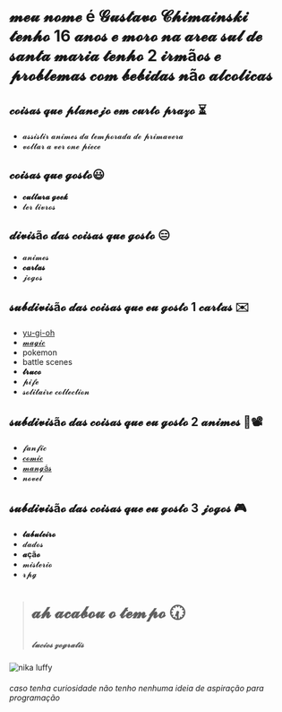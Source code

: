# 𝓶𝓮𝓾 𝓷𝓸𝓶𝓮 é 𝓖𝓾𝓼𝓽𝓪𝓿𝓸 𝓒𝓱𝓲𝓶𝓪𝓲𝓷𝓼𝓴𝓲 𝓽𝓮𝓷𝓱𝓸 16 𝓪𝓷𝓸𝓼 𝓮 𝓶𝓸𝓻𝓸 𝓷𝓪 𝓪𝓻𝓮𝓪 𝓼𝓾𝓵 𝓭𝓮 𝓼𝓪𝓷𝓽𝓪 𝓶𝓪𝓻𝓲𝓪 𝓽𝓮𝓷𝓱𝓸 2 𝓲𝓻𝓶ã𝓸𝓼 𝓮 𝓹𝓻𝓸𝓫𝓵𝓮𝓶𝓪𝓼 𝓬𝓸𝓶 𝓫𝓮𝓫𝓲𝓭𝓪𝓼 𝓷ã𝓸 𝓪𝓵𝓬𝓸𝓵𝓲𝓬𝓪𝓼

## 𝓬𝓸𝓲𝓼𝓪𝓼 𝓺𝓾𝓮 𝓹𝓵𝓪𝓷𝓮𝓳𝓸 𝓮𝓶 𝓬𝓾𝓻𝓽𝓸 𝓹𝓻𝓪𝔃𝓸 :hourglass_flowing_sand:
  * 𝓪𝓼𝓼𝓲𝓼𝓽𝓲𝓻 𝓪𝓷𝓲𝓶𝓮𝓼 𝓭𝓪 𝓽𝓮𝓶𝓹𝓸𝓻𝓪𝓭𝓪 𝓭𝓮 𝓹𝓻𝓲𝓶𝓪𝓿𝓮𝓻𝓪
  * 𝓿𝓸𝓵𝓽𝓪𝓻 𝓪 𝓿𝓮𝓻 𝓸𝓷𝓮 𝓹𝓲𝓮𝓬𝓮

## 𝓬𝓸𝓲𝓼𝓪𝓼 𝓺𝓾𝓮 𝓰𝓸𝓼𝓽𝓸:smiley:
  
  * __𝓬𝓾𝓵𝓽𝓾𝓻𝓪 𝓰𝓮𝓮𝓴__
  * 𝓵𝓮𝓻 𝓵𝓲𝓿𝓻𝓸𝓼

## 𝓭𝓲𝓿𝓲𝓼ã𝓸 𝓭𝓪𝓼 𝓬𝓸𝓲𝓼𝓪𝓼 𝓺𝓾𝓮 𝓰𝓸𝓼𝓽𝓸 :expressionless:

  * 𝓪𝓷𝓲𝓶𝓮𝓼 
  * __𝓬𝓪𝓻𝓽𝓪𝓼__
  * 𝓳𝓸𝓰𝓸𝓼

## 𝓼𝓾𝓫𝓭𝓲𝓿𝓲𝓼ã𝓸 𝓭𝓪𝓼 𝓬𝓸𝓲𝓼𝓪𝓼 𝓺𝓾𝓮 𝓮𝓾 𝓰𝓸𝓼𝓽𝓸 1 𝓬𝓪𝓻𝓽𝓪𝓼 :envelope:

  * [yu-gi-oh](https://www.duelshop.com.br/12-yu-gi-oh/)
  * [𝓶𝓪𝓰𝓲𝓬](https://www.otemplosm.com.br/?view=ecom/home/)
  * pokemon
  * battle scenes
  * **𝓽𝓻𝓾𝓬𝓸**
  * 𝓹𝓲𝓯𝓮
  * 𝓼𝓸𝓵𝓲𝓽𝓪𝓲𝓻𝓮 𝓬𝓸𝓵𝓵𝓮𝓬𝓽𝓲𝓸𝓷
 
## 𝓼𝓾𝓫𝓭𝓲𝓿𝓲𝓼ã𝓸 𝓭𝓪𝓼 𝓬𝓸𝓲𝓼𝓪𝓼 𝓺𝓾𝓮 𝓮𝓾 𝓰𝓸𝓼𝓽𝓸 2 𝓪𝓷𝓲𝓶𝓮𝓼 :art::film_projector:
  
  * 𝓯𝓪𝓷𝓯𝓲𝓬
  * [𝓬𝓸𝓶𝓲𝓬](https://charlotten-art.tumblr.com/post/182645143838/evil-deku-au-pages-1-10-im-so-sorry-for-this-i/) 
  * [𝓶𝓪𝓷𝓰á𝓼](https://loja.panini.com.br/?gclid=Cj0KCQjwspKUBhCvARIsAB2IYutWS7RYKL48N131Xq-kqnc-V2iVBy4qj3Agv6UVpMhdpJ_F4iUZ99kaAr1OEALw_wcB/)
  * 𝓷𝓸𝓿𝓮𝓵

## 𝓼𝓾𝓫𝓭𝓲𝓿𝓲𝓼ã𝓸 𝓭𝓪𝓼 𝓬𝓸𝓲𝓼𝓪𝓼 𝓺𝓾𝓮 𝓮𝓾 𝓰𝓸𝓼𝓽𝓸 3 𝓳𝓸𝓰𝓸𝓼 :video_game:

  * **𝓽𝓪𝓫𝓾𝓵𝓮𝓲𝓻𝓸**   
  * 𝓭𝓪𝓭𝓸𝓼   
  * **𝓪çã𝓸**   
  * 𝓶𝓲𝓼𝓽𝓮𝓻𝓲𝓸   
  * 𝓻𝓹𝓰


 >   #                       𝓪𝓱 𝓪𝓬𝓪𝓫𝓸𝓾 𝓸 𝓽𝓮𝓶𝓹𝓸  :clock730:
 >    #####                                  𝓵𝓾𝓬𝓲𝓸𝓼 𝔃𝓸𝓰𝓻𝓪𝓽𝓲𝓼

 ![nika luffy](file:///C:/Users/taio/Downloads/WhatsApp%20Image%202022-04-26%20at%2021.05.46.jpeg)


###### caso tenha curiosidade não tenho nenhuma ideia de aspiração para programação 